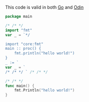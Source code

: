 This code is valid in both [Go](https://go.dev) and [Odin](https://odin-lang.org/)
```go
package main

/* /* */
import "fmt"
var _ = `*/

import "core:fmt"
main :: proc() {
    fmt.println("hello world!")
}
_ := `
var _ = `
/* /* */ ` /* /* */

/* /* */
func main() {
    fmt.Println("hello world!")
}
```
